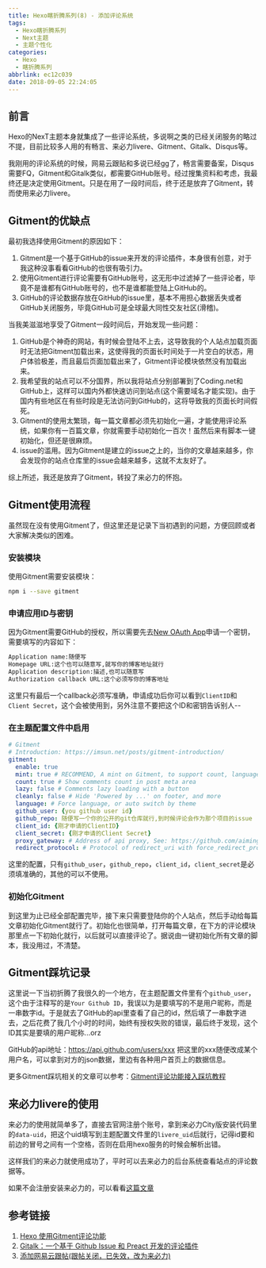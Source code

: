 ```yaml
---
title: Hexo瞎折腾系列(8) - 添加评论系统
tags:
  - Hexo瞎折腾系列
  - Next主题
  - 主题个性化
categories:
  - Hexo
  - 瞎折腾系列
abbrlink: ec12c039
date: 2018-09-05 22:24:05
---
```

## 前言

Hexo的NexT主题本身就集成了一些评论系统，多说啊之类的已经关闭服务的略过不提，目前比较多人用的有畅言、来必力livere、Gitment、Gitalk、Disqus等。

我刚用的评论系统的时候，网易云跟贴和多说已经gg了，畅言需要备案，Disqus需要FQ，Gitment和Gitalk类似，都需要GitHub账号。经过搜集资料和考虑，我最终还是决定使用Gitment。只是在用了一段时间后，终于还是放弃了Gitment，转而使用来必力livere。

## Gitment的优缺点

最初我选择使用Gitment的原因如下：

1. Gitment是一个基于GitHub的issue来开发的评论插件，本身很有创意，对于我这种没事看看GitHub的也很有吸引力。
2. 使用Gitment进行评论需要有GitHub账号，这无形中过滤掉了一些评论者，毕竟不是谁都有GitHub账号的，也不是谁都能登陆上GitHub的。
3. GitHub的评论数据存放在GitHub的issue里，基本不用担心数据丢失或者GitHub关闭服务，毕竟GitHub可是全球最大同性交友社区(滑稽)。

当我美滋滋地享受了Gitment一段时间后，开始发现一些问题：

1. GitHub是个神奇的网站，有时候会登陆不上去，这导致我的个人站点加载页面时无法把Gitment加载出来，这使得我的页面长时间处于一片空白的状态，用户体验极差，而且最后页面加载出来了，Gitment评论模块依然没有加载出来。
2. 我希望我的站点可以不分国界，所以我将站点分别部署到了Coding.net和GitHub上，这样可以国内外都快速访问到站点(这个需要域名才能实现)。由于国内有些地区在有些时段是无法访问到GitHub的，这将导致我的页面长时间假死。
3. Gitment的使用太繁琐，每一篇文章都必须先初始化一遍，才能使用评论系统，如果你有一百篇文章，你就需要手动初始化一百次！虽然后来有脚本一键初始化，但还是很麻烦。
4. issue的滥用。因为Gitment是建立的issue之上的，当你的文章越来越多，你会发现你的站点仓库里的issue会越来越多，这就不太友好了。

综上所述，我还是放弃了Gitment，转投了来必力的怀抱。

## Gitment使用流程

虽然现在没有使用Gitment了，但这里还是记录下当初遇到的问题，方便回顾或者大家解决类似的困难。

### 安装模块

使用Gitment需要安装模块：
```bash
npm i --save gitment
```
### 申请应用ID与密钥

因为Gitment需要GitHub的授权，所以需要先去[New OAuth App](https://github.com/settings/applications/new)申请一个密钥，需要填写的内容如下：

```html
Application name:随便写
Homepage URL:这个也可以随意写,就写你的博客地址就行
Application description:描述,也可以随意写
Authorization callback URL:这个必须写你的博客地址
```

这里只有最后一个callback必须写准确，申请成功后你可以看到`ClientID`和`Client Secret`，这个会被使用到，另外注意不要把这个ID和密钥告诉别人--

### 在主题配置文件中启用

```yml
# Gitment
# Introduction: https://imsun.net/posts/gitment-introduction/
gitment:
  enable: true
  mint: true # RECOMMEND, A mint on Gitment, to support count, language and proxy_gateway
  count: true # Show comments count in post meta area
  lazy: false # Comments lazy loading with a button
  cleanly: false # Hide 'Powered by ...' on footer, and more
  language: # Force language, or auto switch by theme
  github_user: {you github user id}
  github_repo: 随便写一个你的公开的git仓库就行,到时候评论会作为那个项目的issue
  client_id: {刚才申请的ClientID}
  client_secret: {刚才申请的Client Secret}
  proxy_gateway: # Address of api proxy, See: https://github.com/aimingoo/intersect
  redirect_protocol: # Protocol of redirect_uri with force_redirect_protocol when mint enabled
```

这里的配置，只有`github_user`，`github_repo`，`client_id`，`client_secret`是必须填准确的，其他的可以不使用。

### 初始化Gitment

到这里为止已经全部配置完毕，接下来只需要登陆你的个人站点，然后手动给每篇文章初始化Gitment就行了。初始化也很简单，打开每篇文章，在下方的评论模块那里点一下初始化就行，以后就可以直接评论了。据说由一键初始化所有文章的脚本，我没用过，不清楚。 

## Gitment踩坑记录

这里说一下当初折腾了我很久的一个地方，在主题配置文件里有个`github_user`，这个由于注释写的是`Your Github ID`，我误以为是要填写的不是用户昵称，而是一串数字id。于是就去了GitHub的api里查看了自己的id，然后填了一串数字进去，之后花费了我几个小时的时间，始终有授权失败的错误，最后终于发现，这个ID其实是要填的用户昵称...orz

GitHub的api地址：https://api.github.com/users/xxx
把这里的xxx随便改成某个用户名，可以拿到对方的json数据，里边有各种用户首页上的数据信息。

更多Gitment踩坑相关的文章可以参考：[Gitment评论功能接入踩坑教程](https://www.jianshu.com/p/57afa4844aaa)

## 来必力livere的使用

来必力的使用就简单多了，直接去官网注册个账号，拿到来必力City版安装代码里的`data-uid`，把这个uid填写到主题配置文件里的`livere_uid`后就行，记得id要和前边的冒号之间有一个空格，否则在启用hexo服务的时候会解析出错。

这样我们的来必力就使用成功了，平时可以去来必力的后台系统查看站点的评论数据等。

如果不会注册安装来必力的，可以看看[这篇文章](https://www.jianshu.com/p/61abc6c43220)

## 参考链接

1. [Hexo 使用Gitment评论功能](https://sjq597.github.io/2018/05/18/Hexo-%E4%BD%BF%E7%94%A8Gitment%E8%AF%84%E8%AE%BA%E5%8A%9F%E8%83%BD/)
2. [Gitalk：一个基于 Github Issue 和 Preact 开发的评论插件](https://www.v2ex.com/t/378728)
3. [添加网易云跟帖(跟帖关闭，已失效，改为来必力)](https://segmentfault.com/a/1190000009544924#articleHeader20)